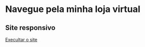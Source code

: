 # Navegue pela minha loja virtual
## Site responsivo
 
 <a href="https://matheusdclima.github.io/Loja.Virtual/"> Execultar o site </a>
